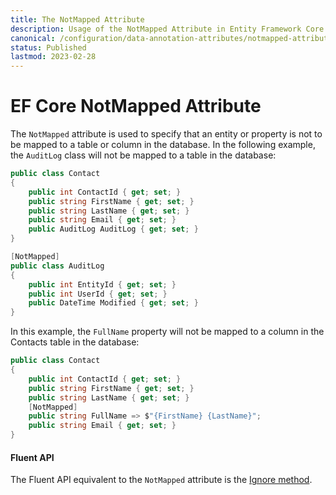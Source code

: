 ```yaml
---
title: The NotMapped Attribute
description: Usage of the NotMapped Attribute in Entity Framework Core
canonical: /configuration/data-annotation-attributes/notmapped-attribute
status: Published
lastmod: 2023-02-28
---
```


# EF Core NotMapped Attribute

The `NotMapped` attribute is used to specify that an entity or property is not to be mapped to a table or column in the database. In the following example, the `AuditLog` class will not be mapped to a table in the database:

```csharp
public class Contact
{
    public int ContactId { get; set; }
    public string FirstName { get; set; }
    public string LastName { get; set; }
    public string Email { get; set; } 
    public AuditLog AuditLog { get; set; }
}

[NotMapped]
public class AuditLog
{
    public int EntityId { get; set; }
    public int UserId { get; set; }
    public DateTime Modified { get; set; }
}
```
In this example, the `FullName` property will not be mapped to a column in the Contacts table in the database:
```csharp
public class Contact
{
    public int ContactId { get; set; }
    public string FirstName { get; set; }
    public string LastName { get; set; }
    [NotMapped]
    public string FullName => $"{FirstName} {LastName}";
    public string Email { get; set; } 
}
```
#### Fluent API

The Fluent API equivalent to the `NotMapped` attribute is the [Ignore method](/configuration/fluent-api/ignore-method).
